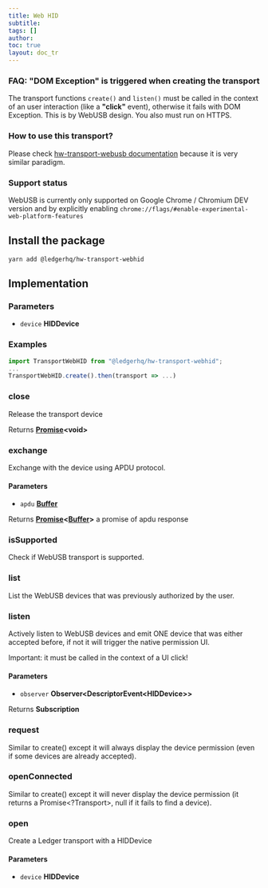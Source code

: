 ```yaml
---
title: Web HID
subtitle:
tags: []
author:
toc: true
layout: doc_tr
---
```




### FAQ: "DOM Exception" is triggered when creating the transport

The transport functions `create()` and `listen()` must be called in the context of an user interaction (like a **"click"** event), otherwise it fails with DOM Exception. This is by WebUSB design. You also must run on HTTPS.

### How to use this transport?

Please check [hw-transport-webusb documentation](../hw-transport-webusb) because it is very similar paradigm.

### Support status

WebUSB is currently only supported on Google Chrome / Chromium DEV version and by explicitly enabling `chrome://flags/#enable-experimental-web-platform-features`

## Install the package

`yarn add @ledgerhq/hw-transport-webhid`

## Implementation

### Parameters

-   `device` **HIDDevice**

### Examples

```js
import TransportWebHID from "@ledgerhq/hw-transport-webhid";
...
TransportWebHID.create().then(transport => ...)
```

### close

Release the transport device

Returns **[Promise](https://developer.mozilla.org/docs/Web/JavaScript/Reference/Global_Objects/Promise)&lt;void>**

### exchange

Exchange with the device using APDU protocol.

#### Parameters

-   `apdu` **[Buffer](https://nodejs.org/api/buffer.html)**

Returns **[Promise](https://developer.mozilla.org/docs/Web/JavaScript/Reference/Global_Objects/Promise)&lt;[Buffer](https://nodejs.org/api/buffer.html)>** a promise of apdu response

### isSupported

Check if WebUSB transport is supported.

### list

List the WebUSB devices that was previously authorized by the user.

### listen

Actively listen to WebUSB devices and emit ONE device
that was either accepted before, if not it will trigger the native permission UI.

Important: it must be called in the context of a UI click!

#### Parameters

-   `observer` **Observer&lt;DescriptorEvent&lt;HIDDevice>>**

Returns **Subscription**

### request

Similar to create() except it will always display the device permission (even if some devices are already accepted).

### openConnected

Similar to create() except it will never display the device permission (it returns a Promise&lt;?Transport>, null if it fails to find a device).

### open

Create a Ledger transport with a HIDDevice

#### Parameters

-   `device` **HIDDevice**
